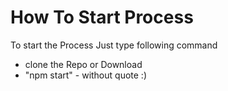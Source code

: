 # How To Start Process
To start the Process Just type following command
  - clone the Repo or Download
  - "npm start" - without quote :)
